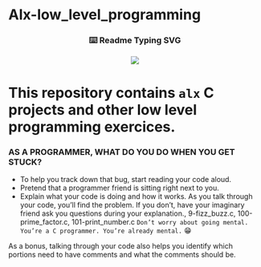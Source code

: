 # Alx-low_level_programming

<!-- markdownlint-disable MD033 MD041 -->
<p align="center">
  <h3 align="center">⌨️ Readme Typing SVG</h3>
</p>


<p align="center">
  <img src="https://readme-typing-svg.demolab.com/?lines=Hey!+You+Are+Welcome+To+My+Profile!;My+Name+Is+Solomon+Belay+.;I+Am+Passionate+About+Coding;I+Learn+By+Doing!&font=Fira%20Code&center=true&width=380&height=50&duration=4000&pause=1000">
</p>


# This repository contains `alx` C projects and other low level programming exercices.

### AS A PROGRAMMER, WHAT DO YOU DO WHEN YOU GET STUCK?
- To help you track down that bug, start reading your code aloud. 
- Pretend that a programmer friend is sitting right next to you. 
- Explain what your code is doing and how it works. As you talk through your code, you’ll find the problem. If you don’t, have your imaginary friend ask you questions during your explanation., 9-fizz_buzz.c, 100-prime_factor.c, 101-print_number.c
`Don’t worry about going mental. You’re a C programmer. You’re already mental.` 😁


As a bonus, talking through your code also helps you identify which portions need to have comments and what the comments should be.

